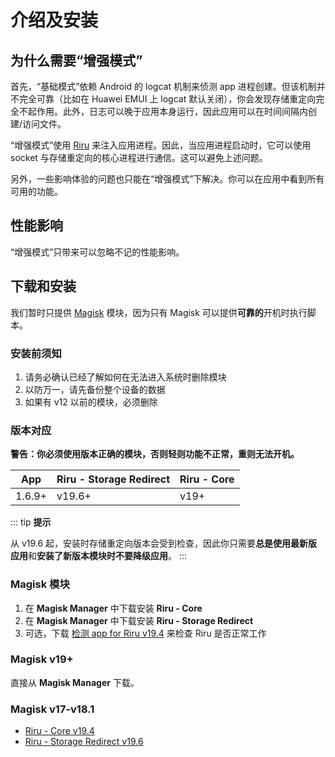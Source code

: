 # 介绍及安装

## 为什么需要“增强模式”

首先，“基础模式”依赖 Android 的 logcat 机制来侦测 app 进程创建。但该机制并不完全可靠（比如在 Huawei EMUI 上 logcat 默认关闭），你会发现存储重定向完全不起作用。此外，日志可以晚于应用本身运行，因此应用可以在时间间隔内创建/访问文件。

“增强模式”使用 [Riru](https://github.com/RikkaApps/Riru) 来注入应用进程。因此，当应用进程启动时，它可以使用 socket 与存储重定向的核心进程进行通信。这可以避免上述问题。

另外，一些影响体验的问题也只能在“增强模式”下解决。你可以在应用中看到所有可用的功能。

## 性能影响

“增强模式”只带来可以忽略不记的性能影响。

## 下载和安装

我们暂时只提供 [Magisk](https://github.com/topjohnwu/Magisk) 模块，因为只有 Magisk 可以提供**可靠的**开机时执行脚本。

### 安装前须知

1. 请务必确认已经了解如何在无法进入系统时删除模块
2. 以防万一，请先备份整个设备的数据
3. 如果有 v12 以前的模块，必须删除

### 版本对应

**警告：你必须使用版本正确的模块，否则轻则功能不正常，重则无法开机。**

| App    | Riru - Storage Redirect | Riru - Core |
|--------|-------------------------|-------------|
| 1.6.9+ | v19.6+                  | v19+        |

::: tip
**提示**

从 v19.6 起，安装时存储重定向版本会受到检查，因此你只需要**总是使用最新版应用**和**安装了新版本模块时不要降级应用**。
:::

### Magisk 模块

1. 在 **Magisk Manager** 中下载安装 **Riru - Core**
2. 在 **Magisk Manager** 中下载安装 **Riru - Storage Redirect**
3. 可选，下载 [检测 app for Riru v19.4](https://github.com/RikkaApps/Riru/releases/download/v19.4/app-release.apk) 来检查 Riru 是否正常工作

### Magisk v19+

直接从 **Magisk Manager** 下载。

### Magisk v17-v18.1
* [Riru - Core v19.4](https://github.com/RikkaApps/Riru/releases/download/v19.4/magisk-v17-riru-core-v19.4.zip)
* [Riru - Storage Redirect v19.6](https://github.com/RikkaApps/StorageRedirect-assets/releases/download/assets/riru-storage-redirect-v19.6-magisk-v17.zip)